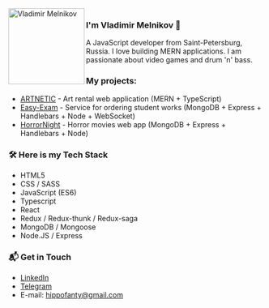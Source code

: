 <img align="left" width="150" height="150" alt="Vladimir Melnikov" src="https://i.ibb.co/8mWtznd/myAvatar.png"/>

### I'm Vladimir Melnikov 👋

A JavaScript developer from Saint-Petersburg, Russia. I love building MERN applications. I am passionate about video games and drum 'n' bass.



### My projects:

- [ARTNETIC](https://github.com/hippofanty/Artnetic) - Art rental web application (MERN + TypeScript)
- [Easy-Exam](https://github.com/Lgkrsnv/easy-exam) - Service for ordering student works (MongoDB + Express + Handlebars + Node + WebSocket)
- [HorrorNight](https://github.com/hippofanty/HorrorNight) - Horror movies web app (MongoDB + Express + Handlebars + Node)

### 🛠 Here is my Tech Stack

- HTML5 
- CSS / SASS
- JavaScript (ES6)
- Typescript
- React
- Redux / Redux-thunk / Redux-saga
- MongoDB / Mongoose
- Node.JS / Express

### 📬 Get in Touch

- [LinkedIn](https://www.linkedin.com/in/hippofanty)
- [Telegram](https://t.me/Hippofanty)
- E-mail: hippofanty@gmail.com
